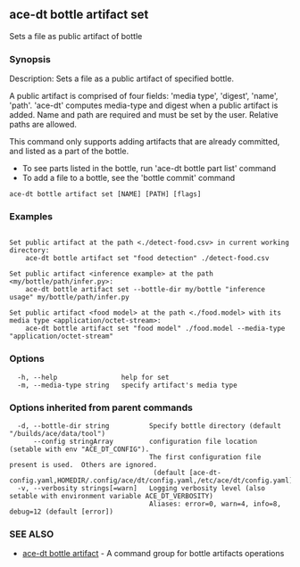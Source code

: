 ## ace-dt bottle artifact set

Sets a file as public artifact of bottle

### Synopsis

Description:
  Sets a file as a public artifact of specified bottle.

  A public artifact is comprised of four fields: 'media type', 'digest', 'name', 'path'. 
  'ace-dt' computes media-type and digest when a public artifact is added.
  Name and path are required and must be set by the user. Relative paths are allowed.
  
  This command only supports adding artifacts that are already
  committed, and listed as a part of the bottle. 
  - To see parts listed in the bottle, run 'ace-dt bottle part list' command
  - To add a file to a bottle, see the 'bottle commit' command


```
ace-dt bottle artifact set [NAME] [PATH] [flags]
```

### Examples

```

Set public artifact at the path <./detect-food.csv> in current working directory:
	ace-dt bottle artifact set "food detection" ./detect-food.csv

Set public artifact <inference example> at the path <my/bottle/path/infer.py>:
	ace-dt bottle artifact set --bottle-dir my/bottle "inference usage" my/bottle/path/infer.py

Set public artifact <food model> at the path <./food.model> with its media type <application/octet-stream>:
	ace-dt bottle artifact set "food model" ./food.model --media-type "application/octet-stream"

```

### Options

```
  -h, --help                help for set
  -m, --media-type string   specify artifact's media type
```

### Options inherited from parent commands

```
  -d, --bottle-dir string          Specify bottle directory (default "/builds/ace/data/tool")
      --config stringArray         configuration file location (setable with env "ACE_DT_CONFIG").
                                   The first configuration file present is used.  Others are ignored.
                                    (default [ace-dt-config.yaml,HOMEDIR/.config/ace/dt/config.yaml,/etc/ace/dt/config.yaml])
  -v, --verbosity strings[=warn]   Logging verbosity level (also setable with environment variable ACE_DT_VERBOSITY)
                                   Aliases: error=0, warn=4, info=8, debug=12 (default [error])
```

### SEE ALSO

* [ace-dt bottle artifact](ace-dt_bottle_artifact.md)	 - A command group for bottle artifacts operations

